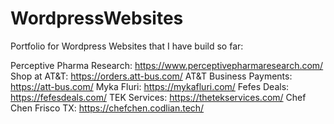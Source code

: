 # WordpressWebsites
Portfolio for Wordpress Websites that I have build so far:

Perceptive Pharma Research: https://www.perceptivepharmaresearch.com/
Shop at AT&T: https://orders.att-bus.com/
AT&T Business Payments: https://att-bus.com/
Myka Fluri: https://mykafluri.com/
Fefes Deals: https://fefesdeals.com/
TEK Services: https://thetekservices.com/
Chef Chen Frisco TX: https://chefchen.codlian.tech/
